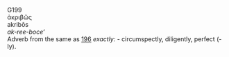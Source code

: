 <body>
  <p>G199<br>  ἀκριβῶς  <br> akribōs  <br><i>ak-ree-boce‘ </i><br>Adverb from the same as <a href="g0196.htm">196</a>  <i>exactly:</i> - circumspectly, diligently, perfect (-ly).<br></p>
 </body>